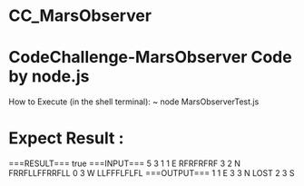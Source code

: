 CC_MarsObserver
===============

CodeChallenge-MarsObserver
Code by node.js
===============

How to Execute (in the shell terminal):
~ node MarsObserverTest.js

Expect Result :
===============

===RESULT===
true
===INPUT===
5 3
1 1 E
RFRFRFRF
3 2 N
FRRFLLFFRRFLL
0 3 W
LLFFFLFLFL
===OUTPUT===
1 1 E
3 3 N LOST
2 3 S